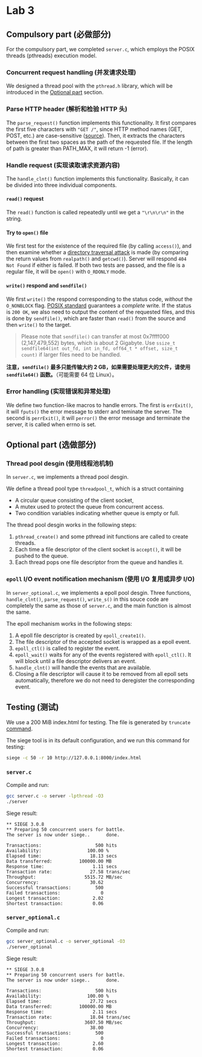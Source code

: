 # Lab 3

## Compulsory part (必做部分)

For the compulsory part, we completed `server.c`, which employs the POSIX threads (pthreads) execution model.

### Concurrent request handling (并发请求处理)

We designed a thread pool with the `pthread.h` library,
which will be introduced in the [Optional part](#optional-part-选做部分) section.

### Parse HTTP header (解析和检验 HTTP 头)

The `parse_request()` function implements this functionality.
It first compares the first five characters with `"GET /"`, since HTTP method names (GET, POST, etc.) are case-sensitive ([source](https://datatracker.ietf.org/doc/html/rfc9110#section-9.1)).
Then, it extracts the characters between the first two spaces as the path of the requested file.
If the length of path is greater than PATH_MAX, it will return -1 (error).

### Handle request (实现读取请求资源内容)

The `handle_clnt()` function implements this functionality.
Basically, it can be divided into three individual components.

#### `read()` request

The `read()` function is called repeatedly until we get a `"\r\n\r\n"` in the string.

#### Try to `open()` file

We first test for the existence of the required file (by calling `access()`),
and then examine whether a [directory traversal attack](https://en.wikipedia.org/wiki/Directory_traversal_attack) is made (by comparing the return values from `realpath()` and `getcwd()`).
Server will respond `404 Not Found` if either is failed.
If both two tests are passed, and the file is a regular file, it will be `open()` with `O_RDONLY` mode.

#### `write()` respond and `sendfile()`

We first `write()` the respond corresponding to the status code, *without* the `O_NONBLOCK` flag.
[POSIX standard](https://pubs.opengroup.org/onlinepubs/9699919799/functions/write.html) guarantees a *complete* write.
If the status is `200 OK`, we also need to output the content of the requested files,
and this is done by `sendfile()`, which are faster than `read()` from the source and then `write()` to the target.

> Please note that `sendfile()` can transfer at most 0x7ffff000 (2,147,479,552) bytes, which is about 2 Gigabyte.
> Use `ssize_t sendfile64(int out_fd, int in_fd, off64_t * offset, size_t count)` if larger files need to be handled.

**注意，`sendfile()` 最多只能传输大约 2 GB，如果需要处理更大的文件，请使用 `sendfile64()` 函数。**（可能需要 64 位 Linux）。

### Error handling (实现错误和异常处理)

We define two function-like macros to handle errors.
The first is `errExit()`, it will `fputs()` the error message to stderr and teminate the server.
The second is `perrExit()`, it will `perror()` the error message and terminate the server, it is called when errno is set.

## Optional part (选做部分)

### Thread pool desgin (使用线程池机制)

In `server.c`, we implements a thread pool desgin.

We define a thread pool type `threadpool_t`, which is a struct containing

- A circular queue consisting of the client socket,
- A mutex used to protect the queue from concurrent access.
- Two condition variables indicating whether queue is empty or full.

The thread pool desgin works in the following steps:

1. `pthread_create()` and some pthread init functions are called to create threads.
1. Each time a file descriptor of the client socket is `accept()`, it will be pushed to the queue.
1. Each thread pops one file descriptor from the queue and handles it.

### `epoll` I/O event notification mechanism (使用 I/O 复用或异步 I/O)

In `server_optional.c`, we implements a epoll pool desgin.
Three functions, `handle_clnt()`, `parse_request()`, `write_s()` in this souce code are completely the same as those of `server.c`, and the main function is almost the same.

The epoll mechanism works in the following steps:

1. A epoll file descriptor is created by `epoll_create1()`.
1. The file descriptor of the accepted socket is wrapped as a epoll event.
1. `epoll_ctl()` is called to register the event.
1. `epoll_wait()` waits for any of the events registered with `epoll_ctl()`. It will block until a file descriptor delivers an event.
1. `handle_clnt()` will handle the events that are available.
1. Closing a file descriptor will cause it to be removed from all epoll sets automatically, therefore we do not need to deregister the corresponding event.

## Testing (测试)

We use a 200 MiB index.html for testing. The file is generated by `truncate` [command](https://ostechnix.com/create-files-certain-size-linux/).

The siege tool is in its default configuration, and we run this command for testing:

```sh
siege -c 50 -r 10 http://127.0.0.1:8000/index.html
```

### `server.c`

Compile and run:

```sh
gcc server.c -o server -lpthread -O3
./server
```

Siege result:

```text
** SIEGE 3.0.8
** Preparing 50 concurrent users for battle.
The server is now under siege..      done.

Transactions:                    500 hits
Availability:                 100.00 %
Elapsed time:                  18.13 secs
Data transferred:          100000.00 MB
Response time:                  1.11 secs
Transaction rate:              27.58 trans/sec
Throughput:                  5515.72 MB/sec
Concurrency:                   30.62
Successful transactions:         500
Failed transactions:               0
Longest transaction:            2.02
Shortest transaction:           0.06
```

### `server_optional.c`

Compile and run:

```sh
gcc server_optional.c -o server_optional -O3
./server_optional
```

Siege result:

```text
** SIEGE 3.0.8
** Preparing 50 concurrent users for battle.
The server is now under siege..      done.

Transactions:                    500 hits
Availability:                 100.00 %
Elapsed time:                  27.72 secs
Data transferred:          100000.00 MB
Response time:                  2.11 secs
Transaction rate:              18.04 trans/sec
Throughput:                  3607.50 MB/sec
Concurrency:                   38.00
Successful transactions:         500
Failed transactions:               0
Longest transaction:            2.60
Shortest transaction:           0.06
```
